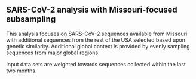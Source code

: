 ## SARS-CoV-2 analysis with Missouri-focused subsampling
This analysis focuses on SARS-CoV-2 sequences available from Missouri with additional sequences from 
the rest of the USA selected based upon genetic similarity. Additional global context is provided by evenly sampling sequences from 
major global regions.

Input data sets are weighted towards sequences collected within the last two months.
